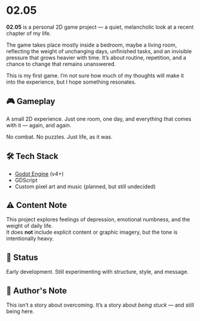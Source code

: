 # 02.05

**02.05** is a personal 2D game project — a quiet, melancholic look at a recent chapter of my life.

The game takes place mostly inside a bedroom, maybe a living room, reflecting the weight of unchanging days, unfinished tasks, and an invisible pressure that grows heavier with time. It’s about routine, repetition, and a chance to change that remains unanswered.

This is my first game. I’m not sure how much of my thoughts will make it into the experience, but I hope something resonates.

## 🎮 Gameplay

A small 2D experience. Just one room, one day, and everything that comes with it — again, and again.

No combat. No puzzles. Just life, as it was.

## 🛠️ Tech Stack

- [Godot Engine](https://godotengine.org/) (v4+)
- GDScript
- Custom pixel art and music (planned, but still undecided)

## ⚠️ Content Note

This project explores feelings of depression, emotional numbness, and the weight of daily life.  
It does **not** include explicit content or graphic imagery, but the tone is intentionally heavy.

## 📅 Status

Early development. Still experimenting with structure, style, and message.

## 💬 Author's Note

This isn’t a story about overcoming. It’s a story about *being stuck* — and still being here.
